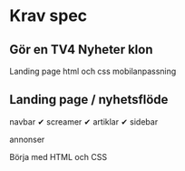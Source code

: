 # Krav spec
## Gör en TV4 Nyheter klon

Landing page
html och css
mobilanpassning

## Landing page / nyhetsflöde 
navbar ✔
screamer ✔ 
artiklar ✔
sidebar 

annonser

Börja med HTML och CSS 